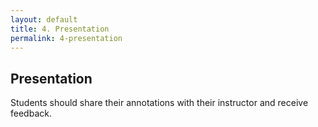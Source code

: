 ```yaml
---
layout: default
title: 4. Presentation
permalink: 4-presentation
---
```

<!-- Add an essay or interpretive material below this line,
using HTML or markdown.  Do not modify this file above this line -->
## Presentation
Students should share their annotations with their instructor and receive feedback.
